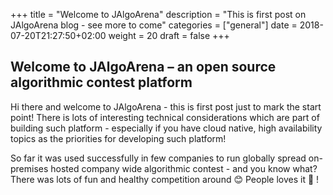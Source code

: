 +++
title = "Welcome to JAlgoArena"
description = "This is first post on JAlgoArena blog - see more to come"
categories = ["general"]
date = 2018-07-20T21:27:50+02:00
weight = 20
draft = false
+++

## Welcome to JAlgoArena – an open source algorithmic contest platform

Hi there and welcome to JAlgoArena - this is first post just to mark the start point! There is lots of interesting technical
considerations which are part of building such platform - especially if you have cloud native, high availability topics
as the priorities for developing such platform!  

So far it was used successfully in few companies to run globally spread on-premises hosted company wide algorithmic contest - and you know what?
There was lots of fun and healthy competition around 😊 People loves it 👻 !
